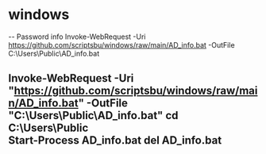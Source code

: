 # windows

--
Password info
Invoke-WebRequest -Uri https://github.com/scriptsbu/windows/raw/main/AD_info.bat -OutFile C:\Users\Public\AD_info.bat







Invoke-WebRequest -Uri "https://github.com/scriptsbu/windows/raw/main/AD_info.bat" -OutFile "C:\Users\Public\AD_info.bat"
cd C:\Users\Public\
Start-Process AD_info.bat
del AD_info.bat
--
